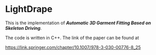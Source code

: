 # LightDrape
This is the implementation of ***Automatic 3D Garment Fitting Based on Skeleton Driving***.

The code is written in C++. The link of the paper can be found at

https://link.springer.com/chapter/10.1007/978-3-030-00776-8_25
